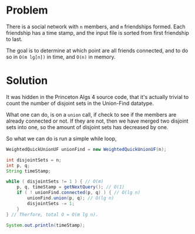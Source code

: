 # Problem
There is a social network with `n` members, and `m` friendships formed. Each 
friendship has a time stamp, and the input file is sorted from first friendship 
to last.

The goal is to determine at which point are all friends connected, and to do so
in `O(m lg[n])` in time, and `O(n)` in memory.

# Solution

It was hidden in the Princeton Algs 4 source code, that it's actually trivial to
count the number of disjoint sets in the Union-Find datatype.

What one can do, is on a `union` call, if check to see if the members are already
connected or not. If they are not, then we have merged two disjoint sets into one,
so the amount of disjoint sets has decreased by one.

So what we can do is run a simple while loop,

```java
WeightedQuickUnionUF unionFind = new WeightedQuickUnionUF(n);

int disjointSets = n;
int p, q;
String timeStamp;

while ( disjointSets != 1 ) { // O(m)
    p, q, timeStamp = getNextQuery(); // O(1)
    if ( ! unionFind.connected(p, q) ) { // O(lg n)
        unionFind.union(p, q); // O(lg n)
        disjointSets -= 1;
    }
} // Therfore, total O = O(m lg n).

System.out.println(timeStamp);

```
